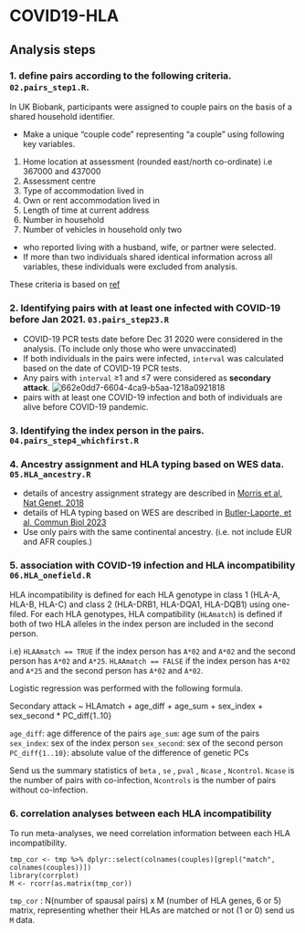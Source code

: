 # COVID19-HLA

## Analysis steps
### 1. define pairs according to the following criteria. `02.pairs_step1.R`.

In UK Biobank, participants were assigned to couple pairs on the basis of a shared household identifier. 
* Make a unique “couple code” representing “a couple” using following key variables.
1) Home location at assessment (rounded east/north co-ordinate)  i.e 367000 and 437000
2) Assessment centre
3) Type of accommodation lived in
4) Own or rent accommodation lived in
5) Length of time at current address
6) Number in household
7) Number of vehicles in household
only two

* who reported living with a husband, wife, or partner were selected.
* If more than two individuals shared identical information across all variables, these individuals were excluded from analysis. 

These criteria is based on [ref](https://www.nature.com/articles/s41467-019-12424-x#Sec12) 

### 2. Identifying pairs with at least one infected with COVID-19 before Jan 2021. `03.pairs_step23.R`

* COVID-19 PCR tests date before Dec 31 2020 were considered in the analysis. (To include only those who were unvaccinated)
* If both individuals in the pairs were infected, `interval` was calculated based on the date of COVID-19 PCR tests.
* Any pairs with `interval` ≥1 and ≤7 were considered as **secondary attack**.
![662e0dd7-6604-4ca9-b5aa-1218a0921818](https://github.com/tomoconaka/COVID19-HLA/assets/48235580/fd4d5062-7994-4916-b1b7-72cfca52b773)
* pairs with at least one COVID-19 infection and both of individuals are alive before COVID-19 pandemic.


### 3. Identifying the index person in the pairs. `04.pairs_step4_whichfirst.R`

### 4. Ancestry assignment and HLA typing based on WES data. `05.HLA_ancestry.R`

* details of ancestry assignment strategy are described in [Morris et al, Nat Genet, 2018](https://www.nature.com/articles/s41588-018-0302-x)
* details of HLA typing based on WES are described in [Butler-Laporte, et al, Commun Biol 2023](https://www.nature.com/articles/s42003-023-05496-5)
* Use only pairs with the same continental ancestry. (i.e. not include EUR and AFR couples.) 

### 5. association with COVID-19 infection and HLA incompatibility `06.HLA_onefield.R`

HLA incompatibility is defined for each HLA genotype in class 1 (HLA-A, HLA-B, HLA-C) and class 2 (HLA-DRB1, HLA-DQA1, HLA-DQB1) using one-filed.
For each HLA genotypes, 
HLA compatibility (`HLAmatch`) is defined if both of two HLA alleles in the index person are included in the second person.

i.e) `HLAAmatch == TRUE` if the index person has `A*02` and `A*02` and the second person has `A*02` and `A*25`.
     `HLAAmatch == FALSE` if the index person has `A*02` and `A*25` and the second person has `A*02` and `A*02`.

Logistic regression was performed with the following formula.

Secondary attack ~ HLAmatch + age_diff + age_sum + sex_index + sex_second * PC_diff{1..10}

`age_diff`: age difference of the pairs
`age_sum`: age sum of the pairs
`sex_index`: sex of the index person
`sex_second`: sex of the second person
`PC_diff{1..10}`: absolute value of the difference of genetic PCs

Send us the summary statistics of `beta` , `se` , `pval` , `Ncase` , `Ncontrol`. `Ncase` is the number of pairs with co-infection, `Ncontrols` is the number of pairs without co-infection.

### 6. correlation analyses between each HLA incompatibility

To run meta-analyses, we need correlation information between each HLA incompatibility.

```
tmp_cor <- tmp %>% dplyr::select(colnames(couples)[grepl("match", colnames(couples))])
library(corrplot)
M <- rcorr(as.matrix(tmp_cor))
```
`tmp_cor` : N(number of spausal pairs) x M (number of HLA genes, 6 or 5) matrix, representing whether their HLAs are matched or not (1 or 0)
send us `M` data.



